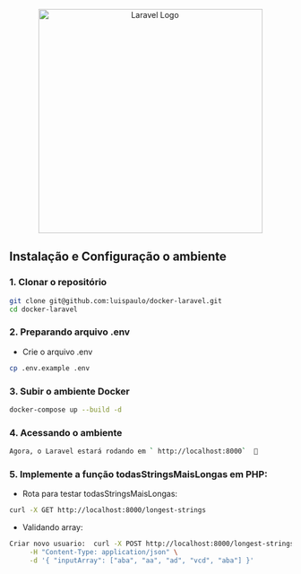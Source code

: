 <p align="center"><a href="https://laravel.com" target="_blank"><img src="https://raw.githubusercontent.com/laravel/art/master/logo-lockup/5%20SVG/2%20CMYK/1%20Full%20Color/laravel-logolockup-cmyk-red.svg" width="400" alt="Laravel Logo"></a></p>

##  Instalação e Configuração o ambiente 

### 1. Clonar o repositório
```bash
git clone git@github.com:luispaulo/docker-laravel.git
cd docker-laravel
```

### 2. Preparando arquivo .env
- Crie o arquivo .env
```bash
cp .env.example .env
```

### 3. Subir o ambiente Docker
```bash
docker-compose up --build -d
```

### 4. Acessando o ambiente

```bash
Agora, o Laravel estará rodando em ` http://localhost:8000`  🚀
```

### 5. Implemente a função todasStringsMaisLongas em PHP:

- Rota para testar todasStringsMaisLongas:
```bash
curl -X GET http://localhost:8000/longest-strings
```

- Validando array:
```bash
Criar novo usuario:  curl -X POST http://localhost:8000/longest-strings \
     -H "Content-Type: application/json" \
     -d '{ "inputArray": ["aba", "aa", "ad", "vcd", "aba"] }'
```
